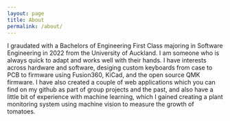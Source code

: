 ```yaml
---
layout: page
title: About
permalink: /about/
---
```

I graudated with a Bachelors of Engineering First Class majoring in Software Engineering in 2022 from the University of Auckland. I am someone who is always quick to adapt and works well with their hands. I have interests across hardware and software, desiging custom keyboards from case to PCB to firmware using Fusion360, KiCad, and the open source QMK firmware. I have also created a couple of web applications which you can find on my github as part of group projects and the past, and also have a little bit of experience with machine learning, which I gained creating a plant monitoring system using machine vision to measure the growth of tomatoes.

